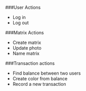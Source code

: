 ###User Actions

 * Log in
 * Log out

###Matrix Actions

 * Create matrix
 * Update photo
 * Name matrix

###Transaction actions

 * Find balance between two users
 * Create color from balance
 * Record a new transaction
